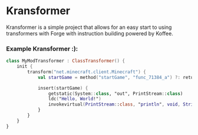 # Kransformer

Kransformer is a simple project that allows for an easy start to using transformers with Forge with instruction building powered by Koffee.

### Example Kransformer :):

```kotlin
class MyModTransformer : ClassTransformer() {
    init {
        transform("net.minecraft.client.Minecraft") {
            val startGame = method("startGame", "func_71384_a") ?: return@transform

            insert(startGame) {
                getstatic(System::class, "out", PrintStream::class)
                ldc("Hello, World!")
                invokevirtual(PrintStream::class, "println", void, String::class)
            }
        }
    }
}
```